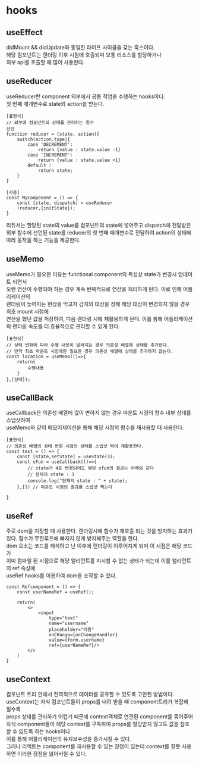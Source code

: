 # hooks

## useEffect
<p>
    didMount && didUpdate와 동일한 라이프 사이클을 갖는 훅스이다.</br>
    해당 컴포넌트는 랜더링 이후 시점에 호출되며 보통 리소스를 할당하거나 </br>
    외부 api를 호출할 때 많이 사용한다.
</p>

## useReducer
<p>
    useReducer란 component 외부에서 공통 작업을 수행하는 hooks이다.</br>
    첫 번째 매개변수로 state와 action을 받는다.

    [표현식]
    // 외부에 컴포넌트의 상태를 관리하는 함수
    선언
    function reducer = (state, action){
        switch(action.type){
            case 'DECREMENT':
                return {value : state.value -1}
            case 'INCREMENT':
                return {value : state.value +1}
            default :
                return state;
        }
    }

    [사용]
    const MyCompenent = () => {
        const [state, dispatch] = useReducer
        (reducer,{initState});
    }

리듀서는 할당된 state의 value를 컴포넌트의
state에 넣어주고 dispatch에 전달받은 외부 함수에
선언된 state를 reducer의 첫 번째 매개변수로
전달하여 action의 상태에 따라 동작을 하는 기능을
제공한다.
</p>

## useMemo
<p>
    useMemo가 필요한 이유는 functional component의 특성상 state가 변경시 업데이트 되면서</br>
    오랜 연산이 수행되야 하는 경우 계속 반복적으로 연산을 처리하게 된다. 이로 인해 어플리케이션의</br>
    랜더링이 늦어지는 현상을 막고자 감지의 대상을 정해 해당 대상이 변경되지 않을 경우 최초 mount 시점에</br>
    연산을 했던 값을 저장하여, 다음 랜더링 시에 재활용하게 된다. 이를 통해 어플리케이션의 랜더링 속도를 더 효율적으로 관리할 수 있게 된다.

    [표현식]
    // 상태 변화에 따라 수행 내용이 달라지는 경우 의존성 배열에 상태를 추가한다.
    // 만약 최초 마운트 시점에만 필요한 경우 의존성 배열에 상태를 추가하지 않는다.
    const location = useMemo(()=>{
        return{
            수행내용
        }
    },[상태]);
</p>

## useCallBack
<p>
    useCallback은 의존성 배열에 값이 변하지 않는 경우 마운트 시점의 함수 내부 상태를 스냅샷하여 </br>
    useMemo와 같이 메모이제이션을 통해 해당 시점의 함수를 재사용할 때 사용한다. </br>

    [표현식]
    // 의존성 배열의 상태 변화 시점의 상태를 스냅샷 찍어 재활용한다.
    const test = () => {
        const [state,setState] = useState(3);
        const sFun = useCallback(()=>{
            // state가 4로 변경되어도 해당 sfun의 결과는 아래와 같다
            // 현재의 state : 3
            console.log("현재의 state : " + state);
        },[]) // 마운트 시점의 결과를 스냅샷 찍는다
        
    }
</p>

## useRef
<p>
    주로 dom을 지정할 때 사용한다. 랜더링시에 함수가 재호출 되는 것을 방지하는 효과가 있다.
    함수가 무한루프에 빠지지 않게 방지해주는 역할을 한다. </br>
    dom 요소는 코드를 해석하고 난 이후에 랜더링이 이루어지게 되며 이 시점은 해당 코드가 </br>
    이미 컴파일 된 시점으로 해당 앨리먼트를 지시할 수 없는 상태가 되는데 이를 앨리먼트의 ref 속성에 </br>
    useRef hooks를 이용하여 dom을 조작할 수 있다.

    const Refcomponent = () => {
        const userNameRef = useRef();

        return(
            <>
                <input
                    type="text"
                    name="username"
                    placeholder="이름"
                    onCHange={onChangeHandler}
                    value={form.username}
                    ref={userNameRef}/>
            </>
        )
    }
</p>

## useContext
<p>
    컴포넌트 트리 안에서 전역적으로 데이터를 공유할 수 있도록 고안된 방법이다.</br>
    useContext는 자식 컴포넌트들이 props를 내려 받을 때 component트리가 복잡해 질수록</br>
    props 상태를 관리하기 어렵기 때문에 context객체로 연관된 component를 묶어주어</br>
    자식 component들이 해당 context를 구독하여 props를 할당받지 않고도 값을 참조할 수 있도록 하는 hooks이다</br>
    이를 통해 어플리케이션의 유지보수성을 증가시킬 수 있다.</br>
    그러나 리엑트는 component를 재사용할 수 있는 장점이 있는데 context를 잘못 사용하면 이러한 장점을 잃어버릴 수 있다.
</p>